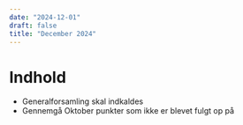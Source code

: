 ```yaml
---
date: "2024-12-01"
draft: false
title: "December 2024"
---
```


# Indhold

- Generalforsamling skal indkaldes
- Gennemgå Oktober punkter som ikke er blevet fulgt op på
